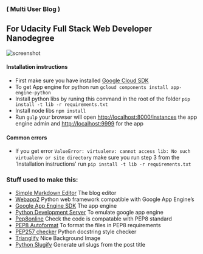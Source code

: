 ### ( Multi User Blog ) 

## For Udacity Full Stack Web Developer Nanodegree

![screenshot](https://c1.staticflickr.com/3/2941/32948089840_deb446c76f_b.jpg)

#### Installation instructions

 * First make sure you have installed [Google Cloud SDK](https://cloud.google.com/sdk/docs)
 * To get App engine for python run `gcloud components install app-engine-python`
 * Install python libs by runing this command in the root of the folder `pip install -t lib -r requirements.txt`
 * Install node libs `npm install`
 * Run `gulp` your browser will open [http://localhost:8000/instances](http://localhost:8000/instances) the app engine admin and [http://localhost:9999](http://localhost:9999) for the app

#### Common errors
 * If you get error `ValueError: virtualenv: cannot access lib: No such virtualenv or site directory` make sure you run step 3 from the 'Installation instructions' run `pip install -t lib -r requirements.txt`

### Stuff used to make this:

 * [Simple Markdown Editor](https://simplemde.com) The blog editor
 * [Webapp2](https://webapp2.readthedocs.io/en/latest) Python web framework compatible with Google App Engine’s 
 * [Google App Engine SDK](https://cloud.google.com/appengine/downloads?csw=1) The app engine
 * [Python Development Server](https://cloud.google.com/appengine/docs/python/tools/using-local-server) To emulate google app engine
 * [Pep8online](http://pep8online.com/) Check the code is compatable with PEP8 standard
 * [PEP8 Autoformat](https://packagecontrol.io/packages/Python%20PEP8%20Autoformat) To format the files in PEP8 requirements
 * [PEP257 checker](https://pypi.python.org/pypi/pep257) Python docstring style checker
 * [Trianglify](https://qrohlf.com/trianglify-generator/) Nice Background Image
 * [Python Slugify](https://pypi.python.org/pypi/python-slugify) Generate url slugs from the post title